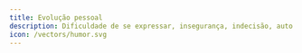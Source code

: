 ```yaml
---
title: Evolução pessoal
description: Dificuldade de se expressar, insegurança, indecisão, auto cobrança excessiva e instabilidade emocional.
icon: /vectors/humor.svg
---
```

